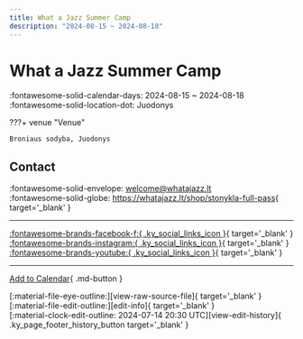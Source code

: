 ```yaml
---
title: What a Jazz Summer Camp
description: "2024-08-15 ~ 2024-08-18"
---
```


# What a Jazz Summer Camp 

:fontawesome-solid-calendar-days: 2024-08-15 ~ 2024-08-18  
:fontawesome-solid-location-dot: Juodonys  

???+ venue "Venue"

    Broniaus sodyba, Juodonys  

## Contact

:fontawesome-solid-envelope: <welcome@whatajazz.lt>  
:fontawesome-solid-globe: <https://whatajazz.lt/shop/stonykla-full-pass>{ target='_blank' }  

---

 [:fontawesome-brands-facebook-f:{ .ky_social_links_icon }](https://www.facebook.com/whatajazz){ target='_blank' } [:fontawesome-brands-instagram:{ .ky_social_links_icon }](https://instagram.com/whatajazz){ target='_blank' } [:fontawesome-brands-youtube:{ .ky_social_links_icon }](https://youtube.com/@whatajazz){ target='_blank' }

---

[Add to Calendar](https://swing.news/ics/en/2024/lt/what-a-jazz-summer-camp-2024.ics){ .md-button }

<div class="ky_page_footer" markdown>
<div class="ky_page_footer_trailing" markdown="span">
[:material-file-eye-outline:][view-raw-source-file]{ target='_blank' }
[:material-file-edit-outline:][edit-info]{ target='_blank' }
</div>
<div class="ky_page_footer_leading" markdown="span">
[:material-clock-edit-outline: 2024-07-14 20:30 UTC][view-edit-history]{ .ky_page_footer_history_button target='_blank' }
</div>
</div>

[view-raw-source-file]: https://github.com/swingdance/events/blob/main/2024/lt/what-a-jazz-summer-camp-2024.json "View Raw Source File"
[edit-info]: https://github.com/swingdance/events/issues/new?assignees=&labels=update+event&projects=&template=03-update_entity.yml&title=%5B2024%2Flt%5D%20What%20a%20Jazz%20Summer%20Camp&region=lt&year=2024&id=what-a-jazz-summer-camp-2024&name=What%20a%20Jazz%20Summer%20Camp&org_id= "Edit Info"

[view-edit-history]: https://github.com/swingdance/events/commits/main/2024/lt/what-a-jazz-summer-camp-2024.json "View Edit History"
